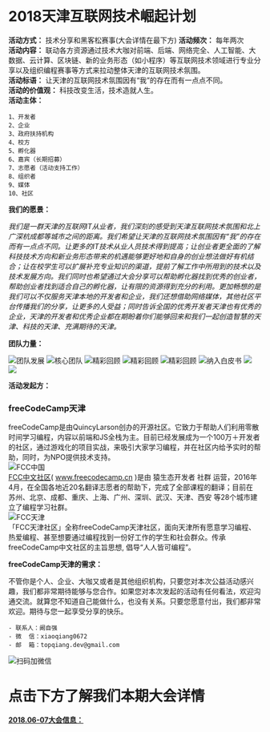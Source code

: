 # 2018天津互联网技术崛起计划

**活动方式：** 技术分享和黑客松赛事(大会详情在最下方)
**活动频次：** 每年两次  
**活动内容：** 联动各方资源通过技术大咖对前端、后端、网络完全、人工智能、大数据、云计算、区块链、新的业务形态（如小程序）等互联网技术领域进行专业分享以及组织编程赛事等方式来拉动整体天津的互联网技术氛围。   
**活动标语：** 让天津的互联网技术氛围因有“我”的存在而有一点点不同。   
**活动的价值观：** 科技改变生活，技术造就人生。  
**活动主体：** 

```
1、开发者  
2、企业  
3、政府扶持机构  
4、校方  
5、孵化器  
6、嘉宾（长期招募）  
7、志愿者（活动支持工作）  
8、组织者  
9、媒体  
10、社区
```
**我们的愿景：** 

*我们是一群天津的互联网IT从业者，我们深刻的感受到天津互联网技术氛围和北上广深杭成都等城市之间的距离。我们希望让天津的互联网技术氛围因有“我”的存在而有一点点不同。让更多的IT技术从业人员技术得到提高；让创业者更全面的了解科技技术方向和新业务形态带来的机遇能够更好地和自身的创业想法做好有机结合；让在校学生可以扩展补充专业知识的渠道，提前了解工作中所用到的技术以及技术发展方向。我们同时也希望通过大会分享可以帮助孵化器找到优秀的创业者，帮助创业者找到适合自己的孵化器，让有限的资源得到充分的利用。更加畅想的是我们可以不仅服务天津本地的开发者和企业，我们还想借助网络媒体，其他社区平台传播我们的分享，让更多的人受益；同时告诉全国的优秀开发者天津也有优秀的企业，天津的开发者和优秀企业都在期盼着你们能够回来和我们一起创造智慧的天津、科技的天津、充满期待的天津。*


**团队力量：**  

![团队发展](https://upload-images.jianshu.io/upload_images/3837427-47e45332b7c9705f.jpg?imageMogr2/auto-orient/strip%7CimageView2/2/w/700)
![核心团队](https://upload-images.jianshu.io/upload_images/3837427-8dbf0e429093da1f.png?imageMogr2/auto-orient/strip%7CimageView2/2/w/700)
![精彩回顾](https://upload-images.jianshu.io/upload_images/3837427-a09913a7f958814f.png?imageMogr2/auto-orient/strip%7CimageView2/2/w/700)
![精彩回顾](https://upload-images.jianshu.io/upload_images/3837427-15e313524f35f133.png?imageMogr2/auto-orient/strip%7CimageView2/2/w/700)
![精彩回顾](https://upload-images.jianshu.io/upload_images/3837427-5b1263cd788f2903.png?imageMogr2/auto-orient/strip%7CimageView2/2/w/700)
![纳入白皮书](https://upload-images.jianshu.io/upload_images/3837427-c439e6e0f17b6da0.png?imageMogr2/auto-orient/strip%7CimageView2/2/w/700)
![](https://upload-images.jianshu.io/upload_images/3837427-0e02e24f7e004799.png?imageMogr2/auto-orient/strip%7CimageView2/2/w/700)
![](https://upload-images.jianshu.io/upload_images/3837427-4bd4a8c11a025479.png?imageMogr2/auto-orient/strip%7CimageView2/2/w/700)



**活动发起方：**  

### freeCodeCamp天津

freeCodeCamp是由QuincyLarson创办的开源社区。它致力于帮助人们利用零散时间学习编程，内容以前端和JS全栈为主。目前已经发展成为一个100万＋开发者的社区，通过游戏化的项目实战，来吸引大家学习编程，并在社区内给予实时的帮助，同时，为NPO提供技术支持。  
![FCC中国](http://cdn.huodongxing.com/file/20160315/1155FB56D38D00D99937959A335C4DF04E/3a012665bbca463c4c8eddd26c60d3ec-sz_40522.jpg)  
[FCC中文社区](https://www.jianshu.com/p/a8c88640e22c)( www.freecodecamp.cn )是由 猿生态开发者 社群 运营，2016年4月，在全国各地近20名翻译志愿者的帮助下，完成了全部课程的翻译；目前在 苏州、北京、成都、重庆、上海、广州、深圳、武汉、天津、西安 等28个城市建立了编程学习社群。  
![FCC天津](http://cdn.huodongxing.com/file/20160315/1155FB56D38D00D99937959A335C4DF04E/f83fc51553c160df77f57f8bee2c49b2-sz_60231.jpg)  
「FCC天津社区」全称freeCodeCamp天津社区，面向天津所有愿意学习编程、热爱编程、甚至想要通过编程找到一份好工作的学生和社会群众。传承freeCodeCamp中文社区的主旨思想, 倡导“人人皆可编程”。


**freeCodeCamp天津的需求：**  

不管你是个人、企业、大咖又或者是其他组织机构，只要您对本次公益活动感兴趣，我们都非常期待能够与您合作。如果您对本次发起的活动有任何看法，欢迎沟通交流。就算您不知道自己能做什么，也没有关系。只要您愿意付出，我们都非常欢迎。期待与您一起享受分享的快乐。  

```
- 联系人：阚自强
- 微  信：xiaoqiang0672
- 邮  箱：topqiang.dev@gmail.com
```

![扫码加微信](http://cdn.huodongxing.com/file/20160315/1155FB56D38D00D99937959A335C4DF04E/2cbd2b75e79be51f580558cf3a9db594-sz_124933.jpg)  


# 点击下方了解我们本期大会详情  
[**2018.06-07大会信息：**](./2018.06-07.md)



